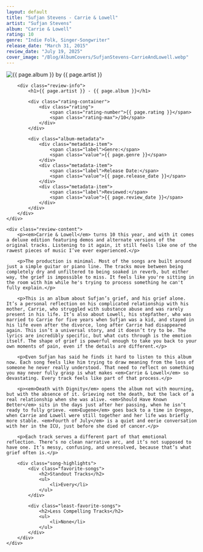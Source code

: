```yaml
---
layout: default
title: "Sufjan Stevens - Carrie & Lowell"
artist: "Sufjan Stevens"
album: "Carrie & Lowell"
rating: 10
genre: "Indie Folk, Singer-Songwriter"
release_date: "March 31, 2015"
review_date: "July 19, 2025"
cover_image: "/Blog/AlbumCovers/SufjanStevens-CarrieAndLowell.webp"
---
```


<article class="album-review">
    <div class="review-header">
        <div class="cover-container">
            <img src="{{ page.cover_image }}" alt="{{ page.album }} by {{ page.artist }}" class="album-cover">
        </div>
        
        <div class="review-info">
            <h1>{{ page.artist }} - {{ page.album }}</h1>
            
            <div class="rating-container">
                <div class="rating">
                    <span class="rating-number">{{ page.rating }}</span>
                    <span class="rating-max">/10</span>
                </div>
            </div>

            <div class="album-metadata">
                <div class="metadata-item">
                    <span class="label">Genre:</span>
                    <span class="value">{{ page.genre }}</span>
                </div>
                <div class="metadata-item">
                    <span class="label">Release Date:</span>
                    <span class="value">{{ page.release_date }}</span>
                </div>
                <div class="metadata-item">
                    <span class="label">Reviewed:</span>
                    <span class="value">{{ page.review_date }}</span>
                </div>
            </div>
        </div>
    </div>

    <div class="review-content">
        <p><em>Carrie & Lowell</em> turns 10 this year, and with it comes a deluxe edition featuring demos and alternate versions of the original tracks. Listening to it again, it still feels like one of the rawest pieces of music I’ve ever experienced.</p>

        <p>The production is minimal. Most of the songs are built around just a simple guitar or piano line. The tracks move between being completely dry and unfiltered to being soaked in reverb, but either way, the grief is impossible to miss. It feels like you're sitting in the room with him while he's trying to process something he can't fully explain.</p>

        <p>This is an album about Sufjan’s grief, and his grief alone. It’s a personal reflection on his complicated relationship with his mother, Carrie, who struggled with substance abuse and was rarely present in his life. It’s also about Lowell, his stepfather, who was married to Carrie for five years when Sufjan was a kid, and stayed in his life even after the divorce, long after Carrie had disappeared again. This isn’t a universal story, and it doesn’t try to be. The lyrics are incredibly specific, but what cuts through is the emotion itself. The shape of grief is powerful enough to take you back to your own moments of pain, even if the details are different.</p>

        <p>Even Sufjan has said he finds it hard to listen to this album now. Each song feels like him trying to draw meaning from the loss of someone he never really understood. That need to reflect on something you may never fully grasp is what makes <em>Carrie & Lowell</em> so devastating. Every track feels like part of that process.</p>

        <p><em>Death with Dignity</em> opens the album not with mourning, but with the absence of it. Grieving not the death, but the lack of a real relationship when she was alive. <em>Should Have Known Better</em> sits in the days just after her passing, when he isn’t ready to fully grieve. <em>Eugene</em> goes back to a time in Oregon, when Carrie and Lowell were still together and her life was briefly more stable. <em>Fourth of July</em> is a quiet and eerie conversation with her in the ICU, just before she died of cancer.</p>

        <p>Each track serves a different part of that emotional reflection. There’s no clean narrative arc, and it’s not supposed to have one. It’s messy, confusing, and unresolved, because that’s what grief often is.</p>

        <div class="song-highlights">
            <div class="favorite-songs">
                <h2>Standout Tracks</h2>
                <ul>
                    <li>Every</li>
                </ul>
            </div>

            <div class="least-favorite-songs">
                <h2>Less Compelling Tracks</h2>
                <ul>
                    <li>None</li>
                </ul>
            </div>
        </div>
    </div>
</article>
